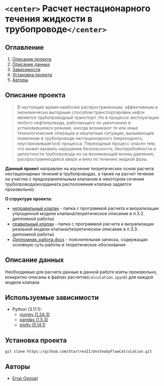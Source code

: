 # `<center>`  Расчет нестационарного течения жидкости в трубопроводе`</center>`

## Оглавление

1. [Описание проекта](#Описание-проекта)
2. [Описание данных](#Описание-данных)
3. [Зависимости](#Зависимости)
4. [Установка проекта](#Установка-проекта)
5. [Авторы](#Авторы)

## Описание проекта

> В настоящее время наиболее распространенным, эффективным и экономически выгодным способом транспортировки нефти является трубопроводный транспорт. Но в процессе эксплуатации любого нефтепровода, работающего по умолчанию в установившемся режиме, иногда возникают те или иные технологические операции и нештатные ситуации, вызывающие появление в трубопроводе нестационарного (переходного, неустановившегося) процесса. Переходный процесс опасен тем, что может вызвать нарушение безопасности, бесперебойности и целостности трубопровода из-за возникающей волны давления, распространяющейся вверх и вниз по течению жидкой
> фазы.

**Данный проект** направлен на изучение теоретических основ расчета нестационарных течений в трубопроводах, а также на расчет течения на участке с предохранительным клапаном в некотором сечении трубопровода(координата расположения клапана задается произвольно).

**О структуре проекта:**

* [неправильный клапан](./неправильный-клапан) - папка с программой расчета и визуализации упрощенной модели клапана(теоретическое описание в п.3.2. дипломной работы)
* [правильный клапан](./правильный-клапан) - папка с программой расчета и визуализации реальной модели клапана(теоретическое описание в п.3.3. дипломной работы)
* [Дипломная_работа.docx](./Дипломная_работа.docx) - пояснительная записка, содержащая основную суть работы и теоретическое обоснование

## Описание данных

Необходимые для расчета данные в данной работе взяты произвольно, конкретно описаны в файлах расчетов(`calculation.ipynb`) для каждой модели клапана


## Используемые зависимости

* Python (3.11.1):
  * [numpy (1.24.3)](https://numpy.org)
  * [pandas (1.5.3)](https://pandas.pydata.org)
  * [plotly (5.14.1)](https://plotly.com/python/)

## Установка проекта

```
git clone https://github.com/StartrexII/UnsteadyFlowCalculation.git
```

## Авторы

* [Егор Орлов](https://vk.com/liquidlogic))


